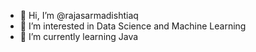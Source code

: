 - 👋 Hi, I’m @rajasarmadishtiaq
- 👀 I’m interested in Data Science and Machine Learning
- 🌱 I’m currently learning Java

<!---
rajasarmadishtiaq/rajasarmadishtiaq is a ✨ special ✨ repository because its `README.md` (this file) appears on your GitHub profile.
You can click the Preview link to take a look at your changes.
--->
